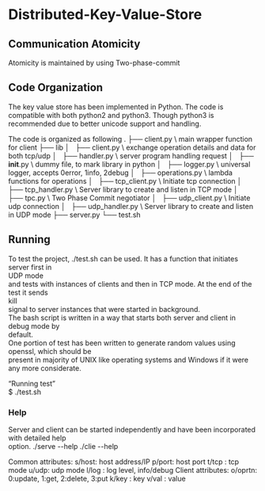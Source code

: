 # Distributed-Key-Value-Store

## Communication Atomicity
Atomicity is maintained by using Two-phase-commit

## Code Organization
The key value store has been implemented in Python. The code is compatible with both python2
and python3. Though python3 is recommended due to better unicode support and handling. 
 
The code is organized as following 
.
├── client.py                 \\ main wrapper function for client
├── lib
│   ├── client.py             \\ exchange operation details and data for both tcp/udp
│   ├── handler.py            \\ server program handling request
│   ├── __init__.py           \\ dummy file, to mark library in python
│   ├── logger.py             \\ universal logger, accepts 0­error, 1­info, 2­debug
│   ├── operations.py         \\ lambda functions for operations
│   ├── tcp_client.py         \\ Initiate tcp connection
│   ├── tcp_handler.py        \\ Server library to create and listen in TCP mode
│   ├── tpc.py                \\ Two Phase Commit negotiator
│   ├── udp_client.py         \\ Initiate udp connection
│   ├── udp_handler.py        \\ Server library to create and listen in UDP mode
├── server.py
└── test.sh

 
## Running
To   test   the   project,   ./test.sh   can   be   used.   It   has   a   function   that   initiates   server   first   in   
UDP   mode  
and   tests   with   instances   of   clients   and   then   in   TCP   mode.   At   the   end   of   the   test   it   sends   
kill  
signal to server instances that were started in background.  
The   bash   script   is   written   in   a   way   that   starts   both   server   and   client   in   debug   mode   by   
default.  
One   portion   of   test   has   been   written   to   generate   random   values   using   openssl,   which   should   be  
present in majority of UNIX like operating systems and Windows if it were any more considerate. 
 
“Running test”  
$ ./test.sh 
 
### Help
Server   and   client   can   be   started   independently   and   have   been   incorporated   with   detailed   help  
option. 
./serve --help
./clie --help
 
Common attributes: 
 ­s/­­host: host address/IP 
 ­p/­­port: host port 
 ­t/­­tcp  : tcp mode 
 ­u/­­udp: udp mode 
 ­l/­­log  : log level, info/debug 
Client attributes: 
  ­o/­­oprtn: 0:update, 1:get, 2:delete, 3:put 
  ­k/­­key    : key   ­v/­­val    : value 

